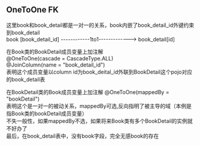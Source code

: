 ## OneToOne FK
这里book和book_detail都是一对一的关系，book内嵌了book_detail_id外键约束到book_detail  
book [book_detail_id] ------------1to1-------------> book_detail[id]  

在Book类的BookDetail成员变量上加注解  
@OneToOne(cascade = CascadeType.ALL)  
@JoinColumn(name = "book_detail_id")  
表明这个成员变量以column id为book_deital_id外联到BookDetail这个pojo对应的book_detail表

在BookDetail类的Book成员变量上加注解
@OneToOne(mappedBy = "bookDetail")  
表明这个是一对一的被动关系，mappedBy可选,反向指明了被主导的域（本例是指Book类的bookDetail成员变量）  
不失一般性，如果mappedBy不选，如果将来Book类有多个BookDetail的实例就不好办了  
最后，在book_detail表中，没有book字段，完全无感book的存在  